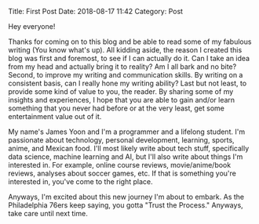 Title: First Post
Date: 2018-08-17 11:42
Category: Post

Hey everyone!

Thanks for coming on to this blog and be able to read some of my fabulous writing (You know what's up). All kidding aside, the reason I created this blog was first and foremost, to see if I can actually do it. Can I take an idea from my head and actually bring it to reality? Am I all bark and no bite? Second, to improve my writing and communication skills. By writing on a consistent basis, can I really hone my writing ability? Last but not least, to provide some kind of value to you, the reader. By sharing some of my insights and experiences, I hope that you are able to gain and/or learn something that you never had before or at the very least, get some entertainment value out of it.

My name's James Yoon and I'm a programmer and a lifelong student. I'm passionate about technology, personal development, learning, sports, anime, and Mexican food. I'll most likely write about tech stuff, specifically data science, machine learning and AI, but I'll also write about things I'm interested in. For example, online course reviews, movie/anime/book reviews, analyses about soccer games, etc. If that is something you're interested in, you've come to the right place. 

Anyways, I'm excited about this new journey I'm about to embark. As the Philadelphia 76ers keep saying, you gotta "Trust the Process." Anyways, take care until next time.